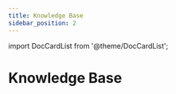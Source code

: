 ```yaml
---
title: Knowledge Base
sidebar_position: 2
---
```


import DocCardList from '@theme/DocCardList';

# Knowledge Base

<DocCardList />